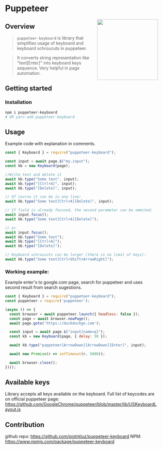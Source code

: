 # Puppeteer

<img src="https://user-images.githubusercontent.com/10379601/29446482-04f7036a-841f-11e7-9872-91d1fc2ea683.png" height="200" align="right">

## Overview
> ```puppeteer-keyboard``` is library that simplifies usage of keyboard and keyboard schroucuts in puppeteer.

> It converts string representation like "text[Enter]" into keyboard keys sequence.
Very helpful in page automation.


## Getting started
### Installation

```bash
npm i puppeteer-keyboard
# OR yarn add puppeteer-keyboard
```

## Usage
Example code with explanation in comments.
```javascript
const { Keyboard } = require("puppeteer-keyboard");

const input = await page.$("my.input");
const kb = new Keyboard(page);

//Write text and delete it
await kb.type("Some text", input);
await kb.type("[Ctrl+A]", input);
await kb.type("[Delete]", input);

// Of course it can be in one line:
await kb.type("Some text[Ctrl+A][Delete]", input);

// If field is already focused, the second parameter can be ommited:
await input.focus();
await kb.type("Some text[Ctrl+A][Delete]");

// or
await input.focus();
await kb.type("Some text");
await kb.type("[Ctrl+A]");
await kb.type("[Delete]");

// Keyboard schroucuts can be larger (there is no limit of keys):
await kb.type("Some text[Ctrl+Shift+ArrowRight]");
```

### Working example:
Example enter's to google.com page, search for puppeteer and uses second result from search sugestions.
```javascript
const { Keyboard } = require("puppeteer-keyboard");
const puppeteer = require('puppeteer');

(async () => {
  const browser = await puppeteer.launch({ headless: false });
  const page = await browser.newPage();
  await page.goto('https://duckduckgo.com');

  const input = await page.$("input[name=q]");
  const kb = new Keyboard(page, { delay: 50 });

  await kb.type("puppeteer[ArrowDown][ArrowDown][Enter]", input);

  await new Promise(r => setTimeout(r, 5000));

  await browser.close();
})();

```

## Available keys
Library accepts all keys available on the keyboard.
Full list of keycodes are on official puppeteer page:
https://github.com/GoogleChrome/puppeteer/blob/master/lib/USKeyboardLayout.js


## Contribution
github repo: https://github.com/piotrkluz/puppeteer-keyboard
NPM: https://www.npmjs.com/package/puppeteer-keyboard



